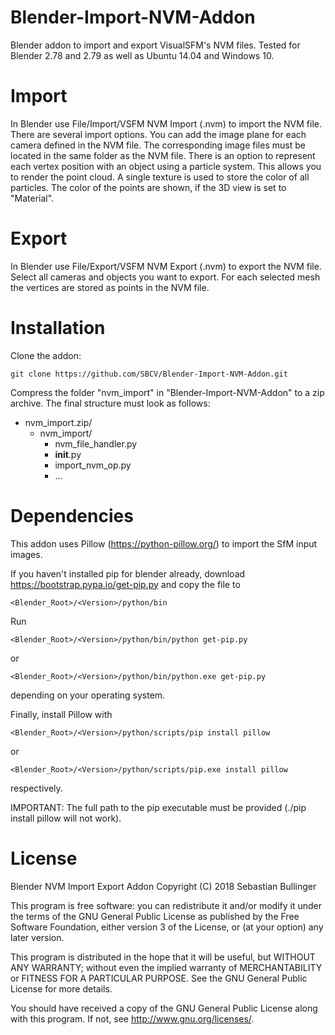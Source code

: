 # Blender-Import-NVM-Addon
Blender addon to import and export VisualSFM's NVM files.
Tested for Blender 2.78 and 2.79 as well as Ubuntu 14.04 and Windows 10.

Import
=====
In Blender use File/Import/VSFM NVM Import (.nvm) to import the NVM file. 
There are several import options. You can add the image plane for each camera defined in the NVM file. The corresponding image files must be located in the same folder as the NVM file. 
There is an option to represent each vertex position with an object using a particle system. This allows you to render the point cloud. A single texture is used to store the color of all particles. The color of the points are shown, if the 3D view is set to "Material".

Export
=====
In Blender use File/Export/VSFM NVM Export (.nvm) to export the NVM file. 
Select all cameras and objects you want to export. For each selected mesh the vertices are stored as points in the NVM file.

Installation
============
Clone the addon:
```
git clone https://github.com/SBCV/Blender-Import-NVM-Addon.git
```
Compress the folder "nvm_import" in "Blender-Import-NVM-Addon" to a zip archive. 
The final structure must look as follows:
- nvm_import.zip/  
	- nvm_import/  
		- nvm_file_handler.py  
		- __init__.py  
		- import_nvm_op.py  
		- ...  


Dependencies
============
This addon uses Pillow (https://python-pillow.org/) to import the SfM input images. 

If you haven't installed pip for blender already, download https://bootstrap.pypa.io/get-pip.py and copy the file to 
```
<Blender_Root>/<Version>/python/bin
```

Run
```
<Blender_Root>/<Version>/python/bin/python get-pip.py 
```
or 
```
<Blender_Root>/<Version>/python/bin/python.exe get-pip.py 
```
depending on your operating system.

Finally, install Pillow with
```
<Blender_Root>/<Version>/python/scripts/pip install pillow
```
or 
```
<Blender_Root>/<Version>/python/scripts/pip.exe install pillow
```
respectively.

IMPORTANT: The full path to the pip executable must be provided (./pip install pillow will not work).

License
=====
Blender NVM Import Export Addon
Copyright (C) 2018  Sebastian Bullinger

This program is free software: you can redistribute it and/or modify
it under the terms of the GNU General Public License as published by
the Free Software Foundation, either version 3 of the License, or
(at your option) any later version.

This program is distributed in the hope that it will be useful,
but WITHOUT ANY WARRANTY; without even the implied warranty of
MERCHANTABILITY or FITNESS FOR A PARTICULAR PURPOSE.  See the
GNU General Public License for more details.

You should have received a copy of the GNU General Public License
along with this program.  If not, see <http://www.gnu.org/licenses/>.
